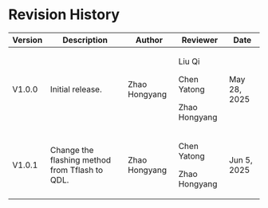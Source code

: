 # Revision History

| Version | Description      | Author        | Reviewer                       | Date |
| ------- | ---------------- | ------------- | ------------------------------ | ---- |
| V1.0.0  | Initial release. | Zhao Hongyang | <p>Liu Qi</p><p>Chen Yatong</p><p>Zhao Hongyang</p> | May 28, 2025     |
| V1.0.1  | Change the flashing method from Tflash to QDL. | <p>Zhao Hongyang</p> | <p>Chen Yatong</p><p>Zhao Hongyang</p>    | Jun 5, 2025  |
